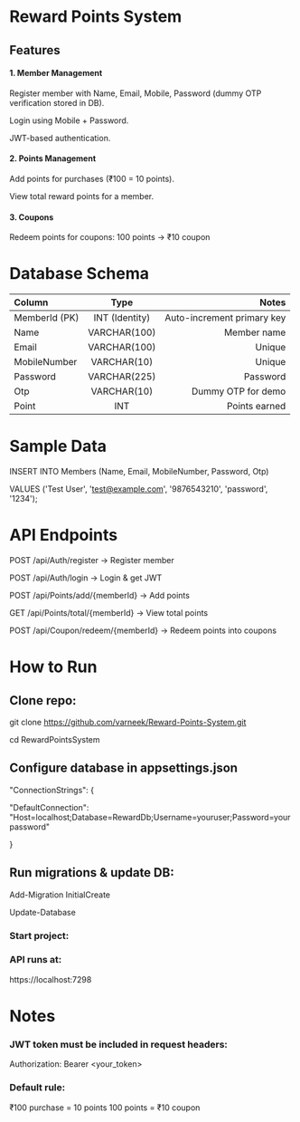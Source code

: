 # Reward Points System

## Features

#### 1. Member Management

  Register member with Name, Email, Mobile, Password (dummy OTP verification stored in DB).
  
  Login using Mobile + Password.
  
  JWT-based authentication.

#### 2. Points Management

  Add points for purchases (₹100 = 10 points).
  
  View total reward points for a member.

#### 3. Coupons 

  Redeem points for coupons:
    100 points → ₹10 coupon
    
# Database Schema

| Column | Type | Notes |
| :--- | :---: | ---: |
| MemberId (PK) | INT (Identity) | Auto-increment primary key |
| Name | VARCHAR(100) | Member name |
| Email | VARCHAR(100) | Unique |
| MobileNumber | VARCHAR(10) | Unique |
| Password | VARCHAR(225) | Password |
| Otp | VARCHAR(10) | Dummy OTP for demo |
| Point | INT | Points earned |

# Sample Data 

INSERT INTO Members (Name, Email, MobileNumber, Password, Otp)

VALUES ('Test User', 'test@example.com', '9876543210', 'password', '1234');

# API Endpoints

POST /api/Auth/register → Register member

POST /api/Auth/login → Login & get JWT

POST /api/Points/add/{memberId} → Add points

GET /api/Points/total/{memberId} → View total points

POST /api/Coupon/redeem/{memberId} → Redeem points into coupons

# How to Run

## Clone repo:

git clone https://github.com/varneek/Reward-Points-System.git

cd RewardPointsSystem

## Configure database in appsettings.json

"ConnectionStrings": {

  "DefaultConnection": "Host=localhost;Database=RewardDb;Username=youruser;Password=yourpassword"
  
}

## Run migrations & update DB:

Add-Migration InitialCreate

Update-Database

### Start project:

### API runs at: 

https://localhost:7298

# Notes

### JWT token must be included in request headers:

Authorization: Bearer <your_token>

### Default rule:

₹100 purchase = 10 points
100 points = ₹10 coupon




